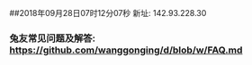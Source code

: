 ##2018年09月28日07时12分07秒 新址: 142.93.228.30
### 兔友常见问题及解答: https://github.com/wanggonging/d/blob/w/FAQ.md
